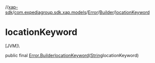 //[xap-sdk](../../../../index.md)/[com.expediagroup.sdk.xap.models](../../index.md)/[Error](../index.md)/[Builder](index.md)/[locationKeyword](location-keyword.md)

# locationKeyword

[JVM]\

public final [Error.Builder](index.md)[locationKeyword](location-keyword.md)([String](https://docs.oracle.com/javase/8/docs/api/java/lang/String.html)locationKeyword)

